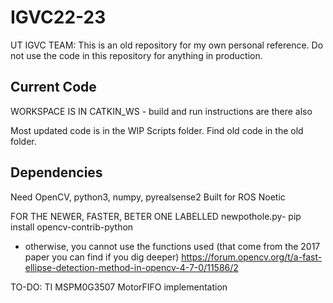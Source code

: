 # IGVC22-23
UT IGVC TEAM: This is an old repository for my own personal reference. Do not use the code in this repository for anything in production.

## Current Code
WORKSPACE IS IN CATKIN_WS - build and run instructions are there also


Most updated code is in the WIP Scripts folder. Find old code in the old folder. 

## Dependencies
Need OpenCV, python3, numpy, pyrealsense2
Built for ROS Noetic

FOR THE NEWER, FASTER, BETER ONE LABELLED newpothole.py- 
pip install opencv-contrib-python
- otherwise, you cannot use the functions used (that come from the 2017 paper you can find if you dig deeper)
https://forum.opencv.org/t/a-fast-ellipse-detection-method-in-opencv-4-7-0/11586/2

TO-DO: TI MSPM0G3507 MotorFIFO implementation
